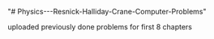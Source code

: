 "# Physics---Resnick-Halliday-Crane-Computer-Problems" 

uploaded previously done problems for first 8 chapters
